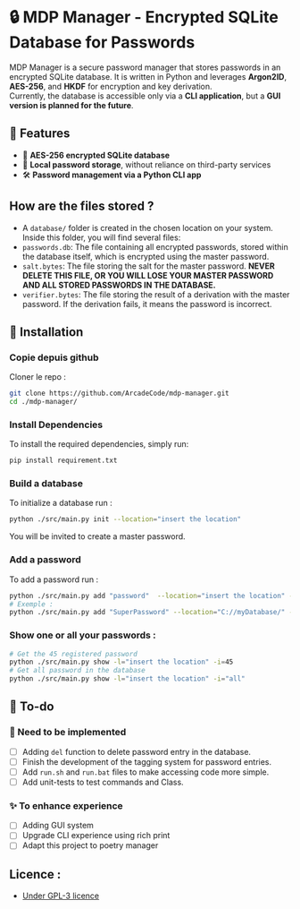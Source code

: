 # 🔒 MDP Manager - Encrypted SQLite Database for Passwords
MDP Manager is a secure password manager that stores passwords in an encrypted SQLite database. It is written in Python and leverages **Argon2ID**, **AES-256**, and **HKDF** for encryption and key derivation.  
Currently, the database is accessible only via a **CLI application**, but a **GUI version is planned for the future**.

## 📌 Features
- 🔐 **AES-256 encrypted SQLite database**
- 📂 **Local password storage**, without reliance on third-party services
- 🛠 **Password management via a Python CLI app**


## How are the files stored ? 
- A `database/` folder is created in the chosen location on your system. Inside this folder, you will find several files:  
- `passwords.db`: The file containing all encrypted passwords, stored within the database itself, which is encrypted using the master password.  
- `salt.bytes`: The file storing the salt for the master password. **NEVER DELETE THIS FILE, OR YOU WILL LOSE YOUR MASTER PASSWORD AND ALL STORED PASSWORDS IN THE DATABASE.**  
- `verifier.bytes`: The file storing the result of a derivation with the master password. If the derivation fails, it means the password is incorrect.

## 🚀 Installation
### Copie depuis github
Cloner le repo :
```sh
git clone https://github.com/ArcadeCode/mdp-manager.git
cd ./mdp-manager/
```
### Install Dependencies
To install the required dependencies, simply run:
```sh
pip install requirement.txt
```

### Build a database
To initialize a database run :
```sh
python ./src/main.py init --location="insert the location" 
```
You will be invited to create a master password.

### Add a password
To add a password run :
```sh
python ./src/main.py add "password"  --location="insert the location" --service="service linked to the password has string"
# Exemple :
python ./src/main.py add "SuperPassword" --location="C://myDatabase/" --service="chess.com"
```

### Show one or all your passwords :
```sh
# Get the 45 registered password
python ./src/main.py show -l="insert the location" -i=45
# Get all password in the database
python ./src/main.py show -l="insert the location" -i="all"
```

## 📝 To-do
### 🔧 Need to be implemented
- [ ] Adding `del` function to delete password entry in the database.
- [ ] Finish the development of the tagging system for password entries.
- [ ] Add `run.sh` and `run.bat` files to make accessing code more simple.
- [ ] Add unit-tests to test commands and Class.

### ✨ To enhance experience
- [ ] Adding GUI system
- [ ] Upgrade CLI experience using rich print
- [ ] Adapt this project to poetry manager

## Licence :
- [Under GPL-3 licence](./licence.md)